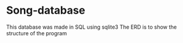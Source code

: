 # Song-database
This database was made in SQL using sqlite3
The ERD is to show the structure of the program
